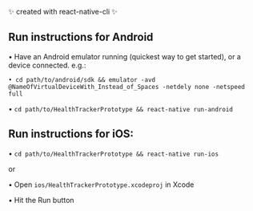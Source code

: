 ✨ created with react-native-cli ✨

## Run instructions for Android

• Have an Android emulator running (quickest way to get started), or a device connected. e.g.:

    • cd path/to/android/sdk && emulator -avd @NameOfVirtualDeviceWith_Instead_of_Spaces -netdely none -netspeed full

• `cd path/to/HealthTrackerPrototype && react-native run-android`

## Run instructions for iOS:

• `cd path/to/HealthTrackerPrototype && react-native run-ios`

or

• Open `ios/HealthTrackerPrototype.xcodeproj` in Xcode

• Hit the Run button
